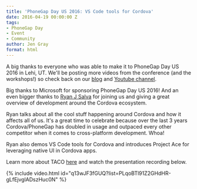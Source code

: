```yaml
---
title: 'PhoneGap Day US 2016: VS Code tools for Cordova'
date: 2016-04-19 00:00:00 Z
tags:
- PhoneGap Day
- Event
- Community
author: Jen Gray
format: html
---
```


A big thanks to everyone who was able to make it to PhoneGap Day US 2016 in Lehi, UT. We'll be posting more videos from the conference (and the workshops!) so check back on our [blog](http://phonegap.com/blog/tag/phonegap-day/) and [Youtube channel](https://www.youtube.com/user/PhoneGap).

Big thanks to Microsoft for sponsoring PhoneGap Day US 2016! And an even bigger thanks to [Ryan J Salva](https://twitter.com/ryanjsalva) for joining us and giving a great overview of development around the Cordova ecosystem.

Ryan talks about all the cool stuff happening around Cordova and how it affects all of us. It's a great time to celebrate because over the last 3 years Cordova/PhoneGap has doubled in usage and outpaced every other competitor when it comes to cross-platform development. Whoa!

Ryan also demos VS Code tools for Cordova and introduces Project Ace for leveraging native UI in Cordova apps.

Learn more about TACO [here](https://taco.visualstudio.com/tools/) and watch the presentation recording below.

{% include video.html id="q13wJF3fGUQ?list=PLqoBTl91Z2GHdHR-gLfEjvglADszHuc0N" %}
